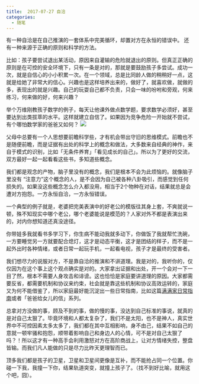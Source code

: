 ```yaml
---
title:  2017-07-27 自洽
categories: 
  - 随笔
---
```


有一种自洽是在自己推演的一套体系中完美循环，却置对方在永恒的错误中。
还有一种来源于正确的原则和科学的方法。

比如：孩子要尝试退出某活动，原因来自灌输的危险就退出的原则。但真正正确的原则是在可控的安全环境下，只有一条是对的，那就是要鼓励孩子多尝试。成功一次，就是自信心的小小积累一次。在一个领域，总是比同龄人做的稍稍好一点，这就是给她了非常大的信心。兴趣也是这样培养出来的，做好了，就喜欢做，就做的多，表现出的就是兴趣。自己的玩耍自己都不负责，只会一味的吩咐和旁观，何来练习，何来做的好，何来兴趣？

举个万维刚教孩子数学的例子，每天让他课外做点数学题，要求数学必须好，甚至要达到出类拔萃的水平。这样就建立自信了。如果因为竞争危险一开始就不尝试，有个哪怕数学家的爸爸又如何？
![](http://7xs0kh.com1.z0.glb.clouddn.com/2017-09-05-IMG_2022.PNG)


父母中总要有一个人思想要前瞻科学些，才有机会带出守旧的思维模式。前瞻也不是随便前瞻，而是证据有出处的科学上的概念和做法，大多数来自经典的神作，来自于模式的识别，比如「无条件养育」「看见成长的自己」。所以为了更好的交流，双方最好一起一起看看这些书，多知道些概念。

我们都是观念的产物，脑子里没有的概念，我们是根本不会为此烦恼的。就像脑子里没有 “注意力”这个概念的人，是不会因为自己被各种八卦吸引，而感觉到任何损失的。如果没这些概念怎么介入都没用，相当于2个物种在对话，结果就总是会遭对方抱怨。一方永恒自洽，一方永恒错误。

一个典型的例子就是，老婆把完美表演中的好老公的模版往其身上套，不爽就说一顿，殊不知现实中哪个老公，哪个老婆能说是模范的？人家对外不都是表演出来的，对内你想知道还真没途径。

你带娃多我就看书多学习下，你生病不能动我就多动下，你做饭了我就帮忙洗碗，一方要睡觉另一方就要配合熄灯，这才是动态平衡，这才是团结的样子，而不是一起外出时各种情绪，或者日常一起玩手机，一起看电视，孩子才是最终的受害者。

我们想尽力的说服对方，不是靠自洽的推演和不讲道理。我是对的，我听你的，仅仅因为在这个事上这个观点确实是对的。大家拿出证据和出处，开一个会对一下一目了然，根本不需要人身攻击和诽谤。这也恰恰是家庭要讲道理的原因。大家都需要反省，都需要机制和协议来约束，社会就是靠这些机制和协议高效运转的，家庭又为何不能借鉴了，所以家庭最好能沉淀出一些日常指南，比如这篇[满满家日常指南](https://bigv027.github.io/FamilyRules.html)或者「爸爸给女儿的信」系列。

总拿对方没做的事，顾及不到的事，做的慢的事，没达到自己标准的事说，就真的是对自己太狠了。毕竟环境和人都太复杂了，我们不是太阳，也不是神人，真实世界中不可控因素太多太多了，我们都在其中互相影响，身不由己，结果不如自己的意就一顿牢骚和抱怨，顺带着影响自己和身边人的心情，可不是对自己太狠了吗？！所以这才有一种高手会利用激怒对方在高阶商战上，让对方情绪失控，整盘皆输。而我们凡人能做的只是尽力比昨天更理智而已。

顶多我们都是孩子的卫星，卫星和卫星间更像是互补，而不能抢占同一个位置。你碰一下我，我撞一下你，结果轨道突变，就撞上孩子了。（找不到好比喻，就用这个吧，囧）。


